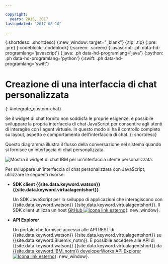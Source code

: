 ```yaml
---

copyright:
  years: 2015, 2017
lastupdated: "2017-08-10"

---
```


{:shortdesc: .shortdesc}
{:new_window: target="_blank"}
{:tip: .tip}
{:pre: .pre}
{:codeblock: .codeblock}
{:screen: .screen}
{:javascript: .ph data-hd-programlang='javascript'}
{:java: .ph data-hd-programlang='java'}
{:python: .ph data-hd-programlang='python'}
{:swift: .ph data-hd-programlang='swift'}

# Creazione di una interfaccia di chat personalizzata 
{: #integrate_custom-chat}

Se il widget di chat fornito non soddisfa le proprie esigenze, è possibile sviluppare la
propria interfaccia di chat JavaScript per consentire agli utenti di interagire con l'agent virtuale. In
questo modo si ha il controllo completo su layout, aspetto e comportamento dell'interfaccia di chat.
{: shortdesc}

Questo diagramma illustra il flusso della conversazione nel sistema quando si fornisce
un'interfaccia di chat personalizzata.

![Mostra il widget di chat IBM per un'interfaccia utente personalizzata.](images/custom_ui_new.png)

Per sviluppare un'interfaccia di chat personalizzata con JavaScript, utilizzare le seguenti
risorse:

- **SDK client {{site.data.keyword.watson}} {{site.data.keyword.virtualagentshort}}**

    Un SDK JavaScript per lo sviluppo di applicazioni che interagiscono con
{{site.data.keyword.watson}} {{site.data.keyword.virtualagentshort}}. Il SDK client
utilizza un host [GitHub
![Icona link esterno](../../icons/launch-glyph.svg "Icona link esterno")](https://github.com/watson-virtual-agents/client-sdk "Icona link esterno"){: new_window}.

- **API Explorer**

    Un portale che fornisce accesso alle API REST di {{site.data.keyword.watson}}
{{site.data.keyword.virtualagentshort}} su {{site.data.keyword.Bluemix_notm}}. È
possibile accedere alle API di {{site.data.keyword.watson}}
{{site.data.keyword.virtualagentshort}} da [{{site.data.keyword.IBM_notm}} developerWorks API Explorer ![Icona link esterno](../../icons/launch-glyph.svg "Icona link esterno")](https://developer.ibm.com/api/view/id-339:title-Watson_Virtual_Agent "Icona link esterno"){: new_window}.
